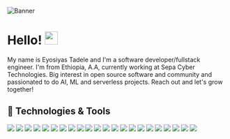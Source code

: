 ![Banner](https://raw.githubusercontent.com/dotjose/EyosiyasTadele/master/profile-banner.png)

# Hello! <img src="https://emoji.slack-edge.com/TB1C3AF1A/party-parrot/f402361e817f5d0d.gif" width="30px">
My name is Eyosiyas Tadele and I'm a software developer/fullstack engineer. I'm from Ethiopia, A.A, currently working at Sepa Cyber Technologies. Big interest in open source software and community and passionated to do AI, ML and serverless projects. Reach out and let's grow together!


## 🔧 Technologies & Tools
![](https://img.shields.io/badge/OS-Apple-Mac?style=flat&logo=apple&logoColor=#999999&color=0D0727)
![](https://img.shields.io/badge/OS-Linux-informational?style=flat&logo=linux&logoColor=black&color=0D0727)
![](https://img.shields.io/badge/Shell-Bash-informational?style=flat&logo=gnu-bash&color=0D0727)
![](https://img.shields.io/badge/Editor-VSCode-informational?style=flat&logo=visual-studio-code&logoColor=blue&color=0D0727)
![](https://img.shields.io/badge/Git-Git%20Kraken-informational?style=flat&logo=GitKraken&color=0D0727)
![](https://img.shields.io/badge/Code-JavaScript-informational?style=flat&logo=javascript&color=0D0727)
![](https://img.shields.io/badge/Framework-React-informational?style=flat&logo=react&color=0D0727)
![](https://img.shields.io/badge/UI-Material-informational?style=flat&logo=Material-UI&logoColor=0081CB&color=0D0727)
![](https://img.shields.io/badge/UI-Bootstrap-informational?style=flat&logo=Bootstrap&logoColor=563D7C&color=0D0727)
![](https://img.shields.io/badge/Framework-Serverless-informational?style=flat&logo=Serverless&color=0D0727)
![](https://img.shields.io/badge/Framework-Nodejs-informational?style=flat&logo=Node.js&logoColor=339933&color=0D0727)
![](https://img.shields.io/badge/Database-Postgres-informational?style=flat&logo=PostgreSQL&logoColor=336791&color=0D0727)
![](https://img.shields.io/badge/Database-MongoDB-informational?style=flat&logo=MongoDB&logoColor=47A248&color=0D0727)
![](https://img.shields.io/badge/CMS-Drupal-informational?style=flat&logo=Drupal&logoColor=0678BE&color=0D0727)
![](https://img.shields.io/badge/Tooling-PostMan-informational?style=flat&logo=PostMan&logoColor=FF6C37&color=0D0727)
![](https://img.shields.io/badge/Tooling-Webpack-informational?style=flat&logo=Webpack&color=0D0727)
![](https://img.shields.io/badge/Tooling-Babel-informational?style=flat&logo=Babel&color=0D0727)
![](https://img.shields.io/badge/SEO-Google%20Search%20Console-informational?style=flat&logo=Google-Search-Console&color=0D0727)
![](https://img.shields.io/badge/Stack-Elastic%20Docker-informational?style=flat&logoColor=2496ED&logo=Docker&color=0D0727)
![](https://img.shields.io/badge/Deployment-Netlify-informational?style=flat&logo=netlify&color=0D0727)
![](https://img.shields.io/badge/Deployment-AWS-informational?style=flat&logo=Amazon-AWS&logoColor=FF9900&color=0D0727)
![](https://img.shields.io/badge/Currency-Bitcoin-informational?style=flat&logo=Bitcoin&logoColor=white&color=0D0727)
